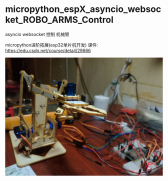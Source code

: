 # micropython_espX_asyncio_websocket_ROBO_ARMS_Control

asyncio websocket 控制 机械臂

micropython进阶拓展(esp32单片机开发) 课件: https://edu.csdn.net/course/detail/29666

![image](https://github.com/gamefunc/micropython_espX_asyncio_websocket_ROBO_ARMS_Control/blob/main/2022_02_24_093717_1_compressed.jpg)
